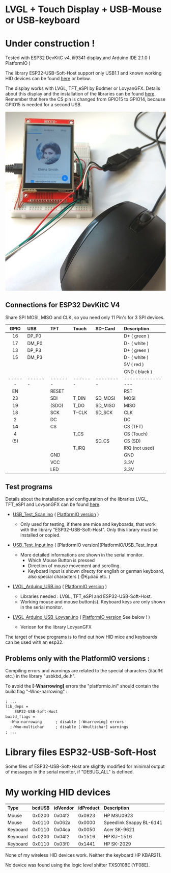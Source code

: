 # LVGL + Touch Display + USB-Mouse or USB-keyboard

# Under construction !

Tested with ESP32 DevKitC v4, ili9341 display and Arduino IDE 2.1.0 ( PlatformIO )

The library ESP32-USB-Soft-Host support only USB1.1 and known working HID devices can be found [here](https://github.com/tobozo/ESP32-USB-Soft-Host) or below.

The display works with LVGL, TFT_eSPI by Bodmer or LovyanGFX. Details about this display and the installation of the libraries can be found [here](https://github.com/mboehmerm/Touch-Display-ili9341-320x240). Remember that here the CS pin is changed from GPIO15 to GPIO14, because GPIO15 is needed for a second USB.

![cursor_01.jpg](pictures/cursor_01.jpg)

## Connections for ESP32 DevKitC V4

Share SPI MOSI, MISO and CLK, so you need only 11 Pin's for 3 SPI devices.

| GPIO | USB   | TFT   | Touch | SD-Card | Description    |
| :--: | :---- | :---- | :---- | :------ | :------------- |
| 16   | DP_P0 |       |       |         | D+  ( green )  |
| 17   | DM_P0 |       |       |         | D-  ( white )  |
| 13   | DP_P3 |       |       |         | D+  ( green )  |
| 15   | DM_P3 |       |       |         | D-  ( white )  |
|      |       |       |       |         | 5V  ( red )    |
|      |       |       |       |         | GND ( black )  |
|------|-------|-------|-------|---------|----------------|
| EN   |       | RESET |       |         | RST            |
| 23   |       | SDI   | T_DIN | SD_MOSI | MOSI           |
| 19   |       |(SDO)  | T_DO  | SD_MISO | MISO           |
| 18   |       | SCK   | T-CLK | SD_SCK  | CLK            |
|  2   |       | DC    |       |         | DC             |
|**14**|       | CS    |       |         | CS  (TFT)      |
|  4   |       |       | T_CS  |         | CS  (Touch)    |
| (5)  |       |       |       | SD_CS   | CS  (SD)       |
|      |       |       | T_IRQ |         | IRQ (not used) |
|      |       | GND   |       |         | GND            |
|      |       | VCC   |       |         | 3.3V           |
|      |       | LED   |       |         | 3.3V           |


## Test programs

Details about the installation and configuration of the libraries LVGL, TFT_eSPI and LovyanGFX can be found [here](https://github.com/mboehmerm/Touch-Display-ili9341-320x240).

- [USB_Test_Scan.ino](Arduino/USB_Test_Scan) ( [PlatformIO version](PlatformIO/USB_Test_Scan) )
  - Only used for testing, if there are mice and keyboards, that work with the library "ESP32-USB-Soft-Host". Only this library must be installed or copied.
- [USB_Test_Input.ino](Arduino/USB_Test_Print) ( [PlatformIO version](PlatformIO/USB_Test_Input
  - More detailed informations are shown in the serial monitor.  
    - Which Mouse Button is pressed
    - Direction of mouse movement and scrolling.
    - Keyboard input is shown directy for english or german keyboard, also special characters ( @€µöäü etc. )
- [LVGL_Arduino_USB.ino](Arduino/LVGL_Arduino_USB) ( [PlatformIO version](PlatformIO/LVGL_Demo_USB) )
  - Libraries needed : LVGL, TFT_eSPI and ESP32-USB-Soft-Host.
  - Working mouse and mouse button(s). Keyboard keys are only shown in the serial monitor.

- [LVGL_Arduino_USB_Lovyan.ino](Arduino/LVGL_Arduino_USB_Lovyan) ( [PlatformIO version](PlatformIO/LVGL_Demo_USB_Lovyan) See below ! )
  - Veriosn for the library LovyanGFX

The target of these programs is to find out how HID mice and keyboards can be used with an esp32.

## Problems only with the PlatformIO versions :
Compiling errors and warnings are related to the special characters (öäüß€ etc.) in the library "usbkbd_de.h". 

To avoid the **[-Wnarrowing]** errors the "platformio.ini" should contain the build flag "-Wno-narrowing" :
```
; ...
lib_deps = 
	ESP32-USB-Soft-Host
build_flags =
  -Wno-narrowing      ; disable [-Wnarrowing] errors
  ;-Wno-multichar     ; disable [-Wmultichar] warnings
; ...
```

# Library files ESP32-USB-Soft-Host

Some files of ESP32-USB-Soft-Host are slightly modified for minimal output of messages in the serial monitor, if "DEBUG_ALL" is defined.


# My working HID devices

| Type     | bcdUSB | idVendor |idProduct| Description  |
| :------- | :----: | :-----   | :------ | :----------  |
| Mouse    | 0x0200 | 0x04f2   | 0x0923  | HP MSU0923   |
| Mouse    | 0x0110 | 0x062a   | 0x0000  | Speedlink Snappy BL-6141 |
| Keyboard | 0x0110 | 0x04ca   | 0x0050  | Acer SK-9621 |
| Keyboard | 0x0200 | 0x04f2   | 0x1516  | HP KU-1516   |
| Keyboard | 0x0110 | 0x03f0   | 0x1441  | HP SK-2029   |

None of my wireless HID devices work. Neither the keyboard HP KBAR211.

No device was found using the logic level shifter TXS0108E (YF08E).
